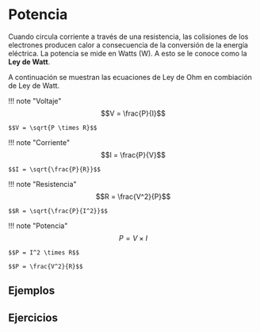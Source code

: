 # Potencia

Cuando circula corriente a través de una resistencia, las colisiones de los electrones producen calor a consecuencia de la conversión de la energía eléctrica. La potencia se mide en Watts (W). A esto se le conoce como la **Ley de Watt**.

A continuación se muestran las ecuaciones de Ley de Ohm en combiación de Ley de Watt.

!!! note "Voltaje"
    $$V = \frac{P}{I}$$

    $$V = \sqrt{P \times R}$$


!!! note "Corriente"
    $$I = \frac{P}{V}$$

    $$I = \sqrt{\frac{P}{R}}$$

!!! note "Resistencia"
    $$R = \frac{V^2}{P}$$

    $$R = \sqrt{\frac{P}{I^2}}$$

!!! note "Potencia"
    $$P = V \times I$$

    $$P = I^2 \times R$$

    $$P = \frac{V^2}{R}$$

## Ejemplos

## Ejercicios

